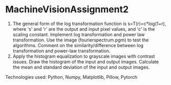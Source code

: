 # MachineVisionAssignment2

1. The general form of the log transformation function is s=T(r)=c*log(1+r), where 's' and 'r'
are the output and input pixel values, and 'c' is the scaling constant. Implement log
transformation and power law transformation. Use the image (fourierspectrum.pgm)
to test the algorithms. Comment on the similarity/difference between log transformation
and power-law transformation.
2. Apply the histogram equalization to grayscale images with contrast issues. Draw the
histogram of the input and output images. Calculate the mean and standard deviation of
the input and output images.

Technologies used: Python, Numpy, Matplotlib, Pillow, Pytorch
